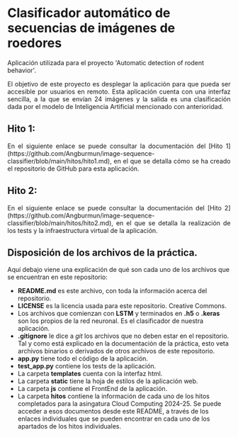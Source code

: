 # Clasificador automático de secuencias de imágenes de roedores

Aplicación utilizada para el proyecto 'Automatic detection of rodent behavior'.

<p align="justify">El objetivo de este proyecto es desplegar la aplicación para que pueda ser accesible por usuarios en remoto. Esta aplicación cuenta con una interfaz sencilla, a la que se envían 24 imágenes y la salida es una clasificación dada por el modelo de Inteligencia Artificial mencionado con anterioridad.</p>

## Hito 1: 

<p align="justify">En el siguiente enlace se puede consultar la documentación del [Hito 1](https://github.com/Angburmun/image-sequence-classifier/blob/main/hitos/hito1.md), en el que se detalla cómo se ha creado el repositorio de GitHub para esta aplicación.</p>

## Hito 2:

<p align="justify">En el siguiente enlace se puede consultar la documentación del [Hito 2](https://github.com/Angburmun/image-sequence-classifier/blob/main/hitos/hito2.md), en el que se detalla la realización de los tests y la infraestructura virtual de la aplicación.</p>

## Disposición de los archivos de la práctica.

  Aquí debajo viene una explicación de qué son cada uno de los archivos que se encuentran en este repositorio:
   - **README.md** es este archivo, con toda la información acerca del repositorio.
   - **LICENSE** es la licencia usada para este repositorio. Creative Commons.
   - Los archivos que comienzan con **LSTM** y terminados en **.h5** o **.keras** son los propios de la red neuronal. Es el clasificador de nuestra aplicación.
   - **.gitignore** le dice a *git* los archivos que no deben estar en el repositorio. Tal y como está explicado en la documentación de la práctica, esto veta archivos binarios o derivados de otros archivos de este repositorio.
   - **app.py** tiene todo el código de la aplicación.
   - **test_app.py** contiene los tests de la aplicación.
   - La carpeta **templates** cuenta con la interfaz html.
   - La carpeta **static** tiene la hoja de estilos de la aplicación web.
   - La carpeta **js** contiene el FrontEnd de la aplicación.
   - La carpeta **hitos** contiene la información de cada uno de los hitos completados para la asingatura Cloud Computing 2024-25. Se puede acceder a esos documentos desde este README, a través de los enlaces individuales que se pueden encontrar en cada uno de los apartados de los hitos individuales.
